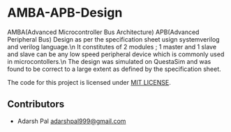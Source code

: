 # AMBA-APB-Design
AMBA(Advanced Microcontroller Bus Architecture) APB(Advanced Peripheral Bus) Design as per the specification sheet usign systemverilog and verilog language.\n
It constitutes of 2 modules ; 1 master and 1 slave and slave can be any low speed peripheral device which is commonly used in microcontollers.\n
The design was simulated on QuestaSim and was found to be correct to a large extent as defined by the specification sheet.

The code for this project is licensed under [MIT LICENSE](License.md).

## Contributors
- Adarsh Pal <adarshpal999@gmail.com>
